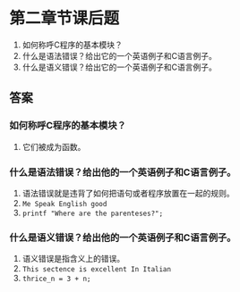 # 第二章节课后题
1. 如何称呼C程序的基本模块？
2. 什么是语法错误？给出它的一个英语例子和C语言例子。
3. 什么是语义错误？给出它的一个英语例子和C语言例子。

## 答案

### 如何称呼C程序的基本模块？
1. 它们被成为函数。

### 什么是语法错误？给出他的一个英语例子和C语言例子。
1. 语法错误就是违背了如何把语句或者程序放置在一起的规则。
2. `Me Speak English good `
3. `printf "Where are the parenteses?";`

### 什么是语义错误？给出他的一个英语例子和C语言例子。
1. 语义错误是指含义上的错误。
2. `This sectence is excellent In Italian`
3. `thrice_n = 3 + n;`